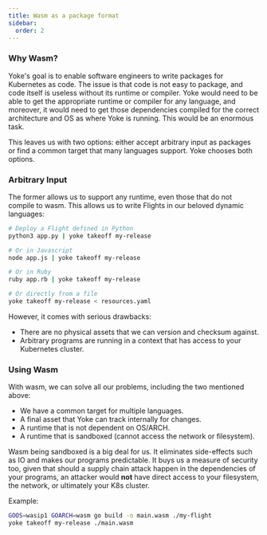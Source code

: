 ```yaml
---
title: Wasm as a package format
sidebar:
  order: 2
---
```


### Why Wasm?

Yoke's goal is to enable software engineers to write packages for Kubernetes as code. The issue is that code is not easy to package, and code itself is useless without its runtime or compiler. Yoke would need to be able to get the appropriate runtime or compiler for any language, and moreover, it would need to get those dependencies compiled for the correct architecture and OS as where Yoke is running. This would be an enormous task.

This leaves us with two options: either accept arbitrary input as packages or find a common target that many languages support. Yoke chooses both options.

### Arbitrary Input

The former allows us to support any runtime, even those that do not compile to wasm. This allows us to write Flights in our beloved dynamic languages:

```bash
# Deploy a Flight defined in Python
python3 app.py | yoke takeoff my-release

# Or in Javascript
node app.js | yoke takeoff my-release

# Or in Ruby
ruby app.rb | yoke takeoff my-release

# Or directly from a file
yoke takeoff my-release < resources.yaml
```

However, it comes with serious drawbacks:

- There are no physical assets that we can version and checksum against.
- Arbitrary programs are running in a context that has access to your Kubernetes cluster.

### Using Wasm

With wasm, we can solve all our problems, including the two mentioned above:

- We have a common target for multiple languages.
- A final asset that Yoke can track internally for changes.
- A runtime that is not dependent on OS/ARCH.
- A runtime that is sandboxed (cannot access the network or filesystem).

Wasm being sandboxed is a big deal for us. It eliminates side-effects such as IO and makes our programs predictable. It buys us a measure of security too, given that should a supply chain attack happen in the dependencies of your programs, an attacker would **not** have direct access to your filesystem, the network, or ultimately your K8s cluster.

Example:

```bash
GOOS=wasip1 GOARCH=wasm go build -o main.wasm ./my-flight
yoke takeoff my-release ./main.wasm
```


